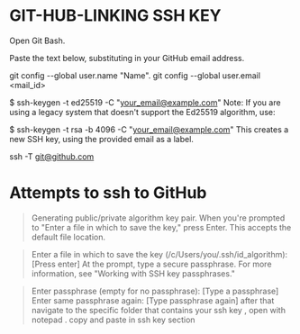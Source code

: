 # GIT-HUB-LINKING SSH KEY 
Open Git Bash.

Paste the text below, substituting in your GitHub email address.


git config --global user.name "Name".
git config --global user.email <mail_id>

$ ssh-keygen -t ed25519 -C "your_email@example.com"
Note: If you are using a legacy system that doesn't support the Ed25519 algorithm, use:

$ ssh-keygen -t rsa -b 4096 -C "your_email@example.com"
This creates a new SSH key, using the provided email as a label.

ssh -T git@github.com

# Attempts to ssh to GitHub
> Generating public/private algorithm key pair.
When you're prompted to "Enter a file in which to save the key," press Enter. This accepts the default file location.

> Enter a file in which to save the key (/c/Users/you/.ssh/id_algorithm):[Press enter]
At the prompt, type a secure passphrase. For more information, see "Working with SSH key passphrases."

> Enter passphrase (empty for no passphrase): [Type a passphrase]
> Enter same passphrase again: [Type passphrase again]
after that navigate to the specific folder that contains your ssh key , open with notepad . copy and paste in ssh key section 
